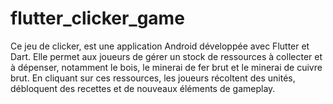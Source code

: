 # flutter_clicker_game
 Ce jeu de clicker, est une application Android développée avec Flutter et Dart. Elle permet aux joueurs de gérer un stock de ressources à collecter et à dépenser, notamment le bois, le minerai de fer brut et le minerai de cuivre brut. En cliquant sur ces ressources, les joueurs récoltent des unités, débloquent des recettes et de nouveaux éléments de gameplay.
